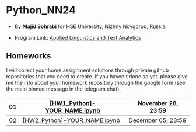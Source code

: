 # Python_NN24

- By [**Majid Sohrabi**](https://www.hse.ru/en/org/persons/401648437) for HSE University, Nizhny Novgorod, Russia

- Program Link: [Applied Linguistics and Text Analytics](https://nnov.hse.ru/en/ma/appling/)

## Homeworks

I will collect your home assignment solutions through private github repositories that you need to create. If you haven't done so yet, please give me the info about your homework repository through the google form (see the main pinned message in the telegram chat).


| 01 | [[HW1_Python]-YOUR_NAME.ipynb](0-Homework/[HW1_Python]-YOUR_NAME.ipynb) | November 28, 23:59 |
| -- | ---------------------------- | ------- |
| 02 |  [[HW2_Python]-YOUR_NAME.ipynb](0-Homework/[HW2_Python]-YOUR_NAME.ipynb)| December 05, 23:59 |
